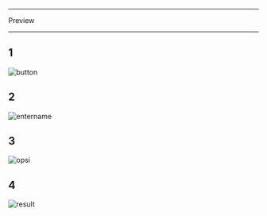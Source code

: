 ***************
Preview
***************

## 1
![button](https://github.com/user-attachments/assets/fc54e43a-2b56-428a-9f21-ece51751544b)
## 2
![entername](https://github.com/user-attachments/assets/6f59df57-d92e-48e3-b6e4-bbfaa9c367fe)
## 3
![opsi](https://github.com/user-attachments/assets/3771769c-8fb8-4c52-940c-b394835552b8)
## 4
![result](https://github.com/user-attachments/assets/8f2e5018-1802-4525-8706-5e6034a19bbb)

